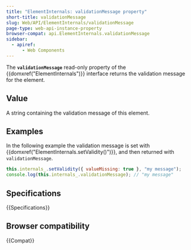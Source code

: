 ```yaml
---
title: "ElementInternals: validationMessage property"
short-title: validationMessage
slug: Web/API/ElementInternals/validationMessage
page-type: web-api-instance-property
browser-compat: api.ElementInternals.validationMessage
sidebar:
  - apiref:
      - Web Components
---
```


The **`validationMessage`** read-only property of the {{domxref("ElementInternals")}} interface returns the validation message for the element.

## Value

A string containing the validation message of this element.

## Examples

In the following example the validation message is set with {{domxref("ElementInternals.setValidity()")}}, and then returned with `validationMessage`.

```js
this.internals_.setValidity({ valueMissing: true }, "my message");
console.log(this.internals_.validationMessage); // "my message"
```

## Specifications

{{Specifications}}

## Browser compatibility

{{Compat}}
